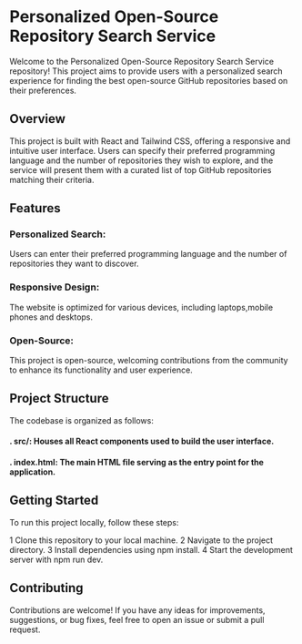 
# Personalized Open-Source Repository Search Service

Welcome to the Personalized Open-Source Repository Search Service repository! This project aims to provide users with a personalized search experience for finding the best open-source GitHub repositories based on their preferences.

## Overview

This project is built with React and Tailwind CSS, offering a responsive and intuitive user interface. Users can specify their preferred programming language and the number of repositories they wish to explore, and the service will present them with a curated list of top GitHub repositories matching their criteria.

## Features

 ### Personalized Search:
   Users can enter their preferred programming language and the number of repositories they want to discover.

### Responsive Design:
  The website is optimized for various devices, including laptops,mobile phones and desktops.

### Open-Source:
  This project is open-source, welcoming contributions from the community to enhance its functionality and user experience.

## Project Structure
The codebase is organized as follows:

#### . src/: Houses all React components used to build the user interface.
#### . index.html: The main HTML file serving as the entry point for the application.

## Getting Started

To run this project locally, follow these steps:

1 Clone this repository to your local machine.
2 Navigate to the project directory.
3 Install dependencies using npm install.
4 Start the development server with npm run dev.

## Contributing
Contributions are welcome! If you have any ideas for improvements, suggestions, or bug fixes, feel free to open an issue or submit a pull request.

